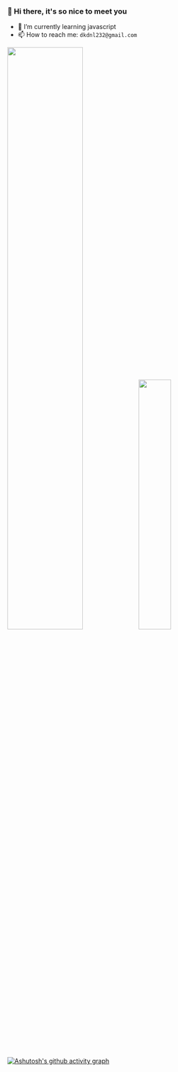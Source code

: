 ### 👋 Hi there, it's so nice to meet you

- 🌱 I’m currently learning javascript
- 📫 How to reach me: `dkdnl232@gmail.com`

<div class='container' style="float: center">
<img style="height: auto; width: 58%;" class="img" src="https://github-readme-stats.vercel.app/api?username=djLee77&show_icons=true&theme=graywhite" />
<img style="height: auto; width: 38%;" class="img" src="https://github-readme-stats.vercel.app/api/top-langs/?username=djLee77&theme=swift&langs_count=8&layout=compact" />
</div>  

[![Ashutosh's github activity graph](https://github-readme-activity-graph.vercel.app/graph?username=djLee77&area_color=474b4f&area=true&bg_color=ffffff&line=dd4526&color=1f2328&point=474b4f)](https://github.com/ashutosh00710/github-readme-activity-graph)

<!--
**djLee77/djLee77** is a ✨ _special_ ✨ repository because its `README.md` (this file) appears on your GitHub profile.

Here are some ideas to get you started:

- 🔭 I’m currently working on ...
- 🌱 I’m currently learning ...
- 👯 I’m looking to collaborate on ...
- 🤔 I’m looking for help with ...
- 💬 Ask me about ...
- 📫 How to reach me: ...
- 😄 Pronouns: ...
- ⚡ Fun fact: ...
-->

